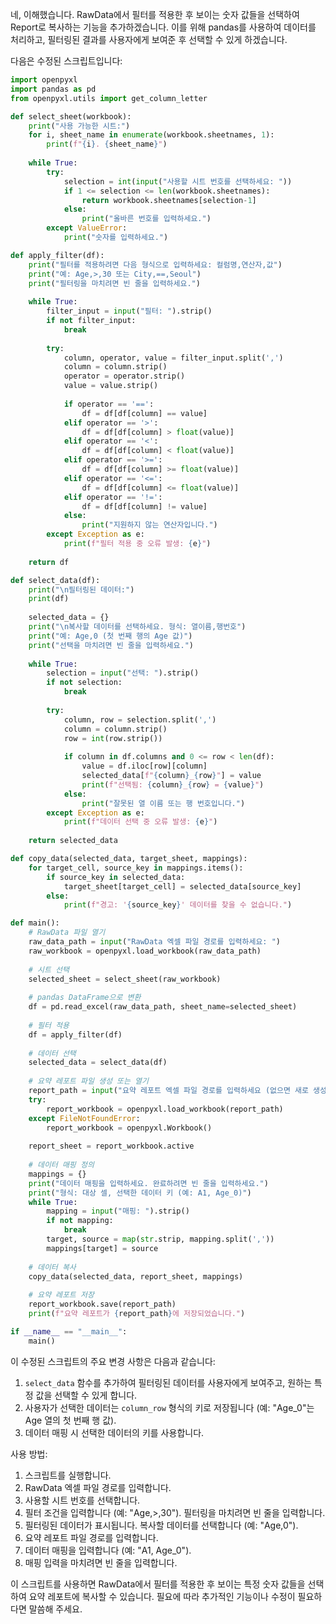 네, 이해했습니다. RawData에서 필터를 적용한 후 보이는 숫자 값들을 선택하여 Report로 복사하는 기능을 추가하겠습니다. 이를 위해 pandas를 사용하여 데이터를 처리하고, 필터링된 결과를 사용자에게 보여준 후 선택할 수 있게 하겠습니다.

다음은 수정된 스크립트입니다:

```python
import openpyxl
import pandas as pd
from openpyxl.utils import get_column_letter

def select_sheet(workbook):
    print("사용 가능한 시트:")
    for i, sheet_name in enumerate(workbook.sheetnames, 1):
        print(f"{i}. {sheet_name}")
    
    while True:
        try:
            selection = int(input("사용할 시트 번호를 선택하세요: "))
            if 1 <= selection <= len(workbook.sheetnames):
                return workbook.sheetnames[selection-1]
            else:
                print("올바른 번호를 입력하세요.")
        except ValueError:
            print("숫자를 입력하세요.")

def apply_filter(df):
    print("필터를 적용하려면 다음 형식으로 입력하세요: 컬럼명,연산자,값")
    print("예: Age,>,30 또는 City,==,Seoul")
    print("필터링을 마치려면 빈 줄을 입력하세요.")
    
    while True:
        filter_input = input("필터: ").strip()
        if not filter_input:
            break
        
        try:
            column, operator, value = filter_input.split(',')
            column = column.strip()
            operator = operator.strip()
            value = value.strip()
            
            if operator == '==':
                df = df[df[column] == value]
            elif operator == '>':
                df = df[df[column] > float(value)]
            elif operator == '<':
                df = df[df[column] < float(value)]
            elif operator == '>=':
                df = df[df[column] >= float(value)]
            elif operator == '<=':
                df = df[df[column] <= float(value)]
            elif operator == '!=':
                df = df[df[column] != value]
            else:
                print("지원하지 않는 연산자입니다.")
        except Exception as e:
            print(f"필터 적용 중 오류 발생: {e}")
    
    return df

def select_data(df):
    print("\n필터링된 데이터:")
    print(df)
    
    selected_data = {}
    print("\n복사할 데이터를 선택하세요. 형식: 열이름,행번호")
    print("예: Age,0 (첫 번째 행의 Age 값)")
    print("선택을 마치려면 빈 줄을 입력하세요.")
    
    while True:
        selection = input("선택: ").strip()
        if not selection:
            break
        
        try:
            column, row = selection.split(',')
            column = column.strip()
            row = int(row.strip())
            
            if column in df.columns and 0 <= row < len(df):
                value = df.iloc[row][column]
                selected_data[f"{column}_{row}"] = value
                print(f"선택됨: {column}_{row} = {value}")
            else:
                print("잘못된 열 이름 또는 행 번호입니다.")
        except Exception as e:
            print(f"데이터 선택 중 오류 발생: {e}")
    
    return selected_data

def copy_data(selected_data, target_sheet, mappings):
    for target_cell, source_key in mappings.items():
        if source_key in selected_data:
            target_sheet[target_cell] = selected_data[source_key]
        else:
            print(f"경고: '{source_key}' 데이터를 찾을 수 없습니다.")

def main():
    # RawData 파일 열기
    raw_data_path = input("RawData 엑셀 파일 경로를 입력하세요: ")
    raw_workbook = openpyxl.load_workbook(raw_data_path)
    
    # 시트 선택
    selected_sheet = select_sheet(raw_workbook)
    
    # pandas DataFrame으로 변환
    df = pd.read_excel(raw_data_path, sheet_name=selected_sheet)
    
    # 필터 적용
    df = apply_filter(df)
    
    # 데이터 선택
    selected_data = select_data(df)
    
    # 요약 레포트 파일 생성 또는 열기
    report_path = input("요약 레포트 엑셀 파일 경로를 입력하세요 (없으면 새로 생성됩니다): ")
    try:
        report_workbook = openpyxl.load_workbook(report_path)
    except FileNotFoundError:
        report_workbook = openpyxl.Workbook()
    
    report_sheet = report_workbook.active
    
    # 데이터 매핑 정의
    mappings = {}
    print("데이터 매핑을 입력하세요. 완료하려면 빈 줄을 입력하세요.")
    print("형식: 대상 셀, 선택한 데이터 키 (예: A1, Age_0)")
    while True:
        mapping = input("매핑: ").strip()
        if not mapping:
            break
        target, source = map(str.strip, mapping.split(','))
        mappings[target] = source
    
    # 데이터 복사
    copy_data(selected_data, report_sheet, mappings)
    
    # 요약 레포트 저장
    report_workbook.save(report_path)
    print(f"요약 레포트가 {report_path}에 저장되었습니다.")

if __name__ == "__main__":
    main()
```

이 수정된 스크립트의 주요 변경 사항은 다음과 같습니다:

1. `select_data` 함수를 추가하여 필터링된 데이터를 사용자에게 보여주고, 원하는 특정 값을 선택할 수 있게 합니다.
2. 사용자가 선택한 데이터는 `column_row` 형식의 키로 저장됩니다 (예: "Age_0"는 Age 열의 첫 번째 행 값).
3. 데이터 매핑 시 선택한 데이터의 키를 사용합니다.

사용 방법:
1. 스크립트를 실행합니다.
2. RawData 엑셀 파일 경로를 입력합니다.
3. 사용할 시트 번호를 선택합니다.
4. 필터 조건을 입력합니다 (예: "Age,>,30"). 필터링을 마치려면 빈 줄을 입력합니다.
5. 필터링된 데이터가 표시됩니다. 복사할 데이터를 선택합니다 (예: "Age,0").
6. 요약 레포트 파일 경로를 입력합니다.
7. 데이터 매핑을 입력합니다 (예: "A1, Age_0").
8. 매핑 입력을 마치려면 빈 줄을 입력합니다.

이 스크립트를 사용하면 RawData에서 필터를 적용한 후 보이는 특정 숫자 값들을 선택하여 요약 레포트에 복사할 수 있습니다. 필요에 따라 추가적인 기능이나 수정이 필요하다면 말씀해 주세요.
<!---
Lewis75Kim/Lewis75Kim is a ✨ special ✨ repository because its `README.md` (this file) appears on your GitHub profile.
You can click the Preview link to take a look at your changes.
--->
